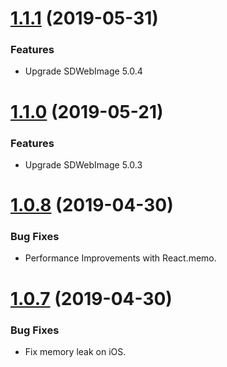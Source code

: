 # [1.1.1](https://github.com/thanhcuong1990/react-native-SDWebImage/compare/v1.1.0...v1.1.1) (2019-05-31)

### Features

* Upgrade SDWebImage 5.0.4


# [1.1.0](https://github.com/thanhcuong1990/react-native-SDWebImage/compare/v1.0.8...v1.1.0) (2019-05-21)

### Features

* Upgrade SDWebImage 5.0.3


# [1.0.8](https://github.com/thanhcuong1990/react-native-SDWebImage/compare/v1.0.7...v1.0.8) (2019-04-30)

### Bug Fixes

* Performance Improvements with React.memo.


# [1.0.7](https://github.com/thanhcuong1990/react-native-SDWebImage/compare/v1.0.6...v1.0.7) (2019-04-30)

### Bug Fixes

* Fix memory leak on iOS.